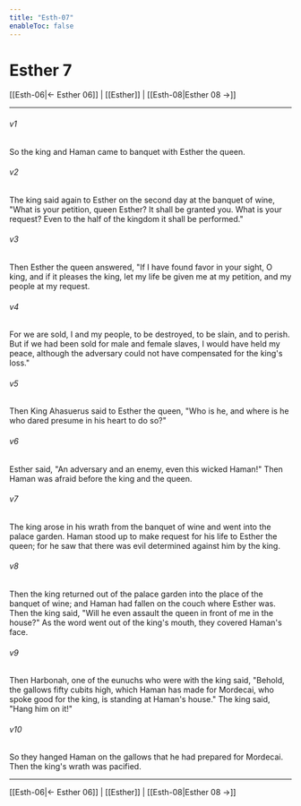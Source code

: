```yaml
---
title: "Esth-07"
enableToc: false
---
```

# Esther 7

[[Esth-06|← Esther 06]] | [[Esther]] | [[Esth-08|Esther 08 →]]
***



###### v1 
So the king and Haman came to banquet with Esther the queen. 

###### v2 
The king said again to Esther on the second day at the banquet of wine, "What is your petition, queen Esther? It shall be granted you. What is your request? Even to the half of the kingdom it shall be performed." 

###### v3 
Then Esther the queen answered, "If I have found favor in your sight, O king, and if it pleases the king, let my life be given me at my petition, and my people at my request. 

###### v4 
For we are sold, I and my people, to be destroyed, to be slain, and to perish. But if we had been sold for male and female slaves, I would have held my peace, although the adversary could not have compensated for the king's loss." 

###### v5 
Then King Ahasuerus said to Esther the queen, "Who is he, and where is he who dared presume in his heart to do so?" 

###### v6 
Esther said, "An adversary and an enemy, even this wicked Haman!" Then Haman was afraid before the king and the queen. 

###### v7 
The king arose in his wrath from the banquet of wine and went into the palace garden. Haman stood up to make request for his life to Esther the queen; for he saw that there was evil determined against him by the king. 

###### v8 
Then the king returned out of the palace garden into the place of the banquet of wine; and Haman had fallen on the couch where Esther was. Then the king said, "Will he even assault the queen in front of me in the house?" As the word went out of the king's mouth, they covered Haman's face. 

###### v9 
Then Harbonah, one of the eunuchs who were with the king said, "Behold, the gallows fifty cubits high, which Haman has made for Mordecai, who spoke good for the king, is standing at Haman's house." The king said, "Hang him on it!" 

###### v10 
So they hanged Haman on the gallows that he had prepared for Mordecai. Then the king's wrath was pacified.

***
[[Esth-06|← Esther 06]] | [[Esther]] | [[Esth-08|Esther 08 →]]
